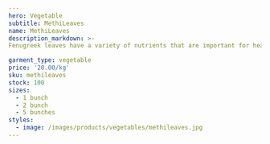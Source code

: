 ```yaml
---
hero: Vegetable
subtitle: MethiLeaves
name: MethiLeaves
description_markdown: >-
Fenugreek leaves have a variety of nutrients that are important for health like Vitamin K, Calcium, Vitamin C, Vitamin A, B-complex vitamins like Folate, Riboflavin and Pyridoxine.

garment_type: vegetable
price: '20.00/kg'
sku: methileaves
stock: 100
sizes:
  - 1 bunch
  - 2 bunch
  - 5 bunches
styles:
  - image: /images/products/vegetables/methileaves.jpg
---
```

